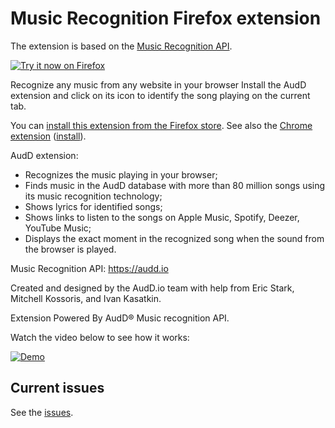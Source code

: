 # Music Recognition Firefox extension

The extension is based on the [Music Recognition API](https://audd.io).

<a target="_blank" href="https://audd.cc/firefox">![Try it now on Firefox](https://extensionworkshop.com/assets/img/documentation/publish/get-the-addon-178x60px.dad84b42.png "Click here to install this extension from the addons.mozilla.org")</a>

Recognize any music from any website in your browser
Install the AudD extension and click on its icon to identify the song playing on the current tab.

You can [install this extension from the Firefox store](https://audd.cc/firefox). See also the [Chrome extension](https://github.com/AudDMusic/firefox-extension) ([install](https://audd.cc/chrome])).

AudD extension:
- Recognizes the music playing in your browser;
- Finds music in the AudD database with more than 80 million songs using its music recognition technology;
- Shows lyrics for identified songs;
- Shows links to listen to the songs on Apple Music, Spotify, Deezer, YouTube Music;
- Displays the exact moment in the recognized song when the sound from the browser is played.

Music Recognition API: https://audd.io

Created and designed by the AudD.io team with help from Eric Stark, Mitchell Kossoris, and Ivan Kasatkin.

Extension Powered By AudD® Music recognition API.

Watch the video below to see how it works:

[![Demo](https://img.youtube.com/vi/xcASh3kdKp0/maxresdefault.jpg)](https://www.youtube.com/watch?v=xcASh3kdKp0)


## Current issues

See the [issues](https://github.com/AudDMusic/firefox-extension/issues).

